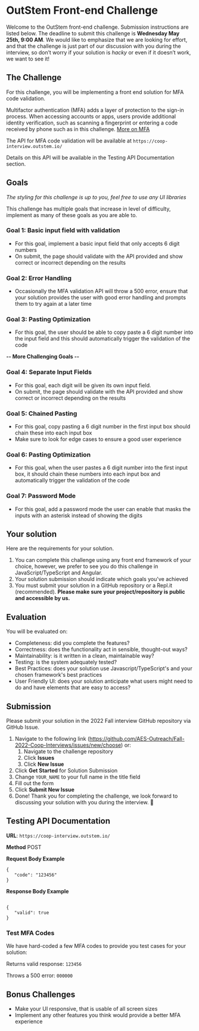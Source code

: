 # OutStem Front-end Challenge

Welcome to the OutStem front-end challenge. Submission instructions are listed below. The deadline to submit this challenge is **Wednesday May 25th, 9:00 AM**. We would like to emphasize that we are looking for effort, and that the challenge is just part of our discussion with you during the interview, so don’t worry if your solution is *hacky* or even if it doesn’t work, we want to see it!

## The Challenge


For this challenge, you will be implementing a front end solution for MFA code validation.

Multifactor authentication (MFA) adds a layer of protection to the sign-in process. When accessing accounts or apps, users provide additional identity verification, such as scanning a fingerprint or entering a code received by phone such as in this challenge. [More on MFA](https://www.onelogin.com/learn/what-is-mfa)

The API for MFA code validation will be available at `https://coop-interview.outstem.io/`

Details on this API will be available in the Testing API Documentation section.

## Goals

*The styling for this challenge is up to you, feel free to use any UI libraries*

This challenge has multiple goals that increase in level of difficulty, implement as many of these goals as you are able to.

### Goal 1: Basic input field with validation
- For this goal, implement a basic input field that only accepts 6 digit numbers
- On submit, the page should validate with the API provided and show correct or incorrect depending on the results

### Goal 2: Error Handling
- Occasionally the MFA validation API will throw a 500 error, ensure that your solution provides the user with good error handling and prompts them to try again at a later time

### Goal 3: Pasting Optimization
- For this goal, the user should be able to copy paste a 6 digit number into the input field and this should automatically trigger the validation of the code

**-- More Challenging Goals --**
### Goal 4: Separate Input Fields
- For this goal, each digit will be given its own input field.
- On submit, the page should validate with the API provided and show correct or incorrect depending on the results

### Goal 5: Chained Pasting
- For this goal, copy pasting a 6 digit number in the first input box should chain these into each input box
- Make sure to look for edge cases to ensure a good user experience

### Goal 6: Pasting Optimization
- For this goal, when the user pastes a 6 digit number into the first input box, it should chain these numbers into each input box and automatically trigger the validation of the code

### Goal 7: Password Mode
- For this goal, add a password mode the user can enable that masks the inputs with an asterisk instead of showing the digits


## Your solution

Here are the requirements for your solution.

1. You can complete this challenge using any front end framework of your choice, however, we prefer to see you do this challenge in JavaScript/TypeScript and Angular.
2. Your solution submission should indicate which goals you've achieved
4. You must submit your solution in a GitHub repository or a Repl.it (recommended). **Please make sure your project/repository is public and accessible by us.**

## Evaluation 

You will be evaluated on:
- Completeness: did you complete the features?
- Correctness: does the functionality act in sensible, thought-out ways?
- Maintainability: is it written in a clean, maintainable way?
- Testing: is the system adequately tested?
- Best Practices: does your solution use Javascript/TypeScript's and your chosen framework's best practices
- User Friendly UI: does your solution anticipate what users might need to do and have elements that are easy to access?

## Submission

Please submit your solution in the 2022 Fall interview GitHub repository via GitHub Issue. 

1. Navigate to the following link (https://github.com/AES-Outreach/Fall-2022-Coop-Interviews/issues/new/choose) or:
   1. Navigate to the challenge repository
   2. Click **Issues**
   3. Click **New Issue**
2. Click **Get Started** for Solution Submission
3. Change `YOUR_NAME` to your full name in the title field
4. Fill out the form
5. Click **Submit New Issue**
6. Done! Thank you for completing the challenge, we look forward to discussing your solution with you during the interview. 🎉


## Testing API Documentation

**URL**: `https://coop-interview.outstem.io/`

**Method** POST

**Request Body Example**

```
{
   "code": "123456"
}
```

**Response Body Example**

```

{
   "valid": true
}
```

### Test MFA Codes
We have hard-coded a few MFA codes to provide you test cases for your solution:

Returns valid response: `123456`

Throws a 500 error: `000000`


## Bonus Challenges

- Make your UI responsive, that is usable of all screen sizes
- Implement any other features you think would provide a better MFA experience